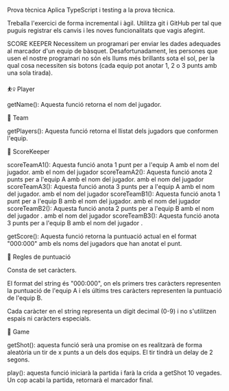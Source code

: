 Prova tècnica
Aplica TypeScript i testing a la prova tècnica.

Treballa l'exercici de forma incremental i àgil. Utilitza git i GitHub per tal que puguis registrar els canvis i les noves funcionalitats que vagis afegint.

SCORE KEEPER
Necessitem un programari per enviar les dades adequades al marcador d'un equip de bàsquet. Desafortunadament, les persones que usen el nostre programari no són els llums més brillants sota el sol, per la qual cosa necessiten sis botons (cada equip pot anotar 1, 2 o 3 punts amb una sola tirada).

⛹️‍♀️ Player

getName(): Aquesta funció retorna el nom del jugador.

🏀 Team

getPlayers(): Aquesta funció retorna el llistat dels jugadors que conformen l'equip.

🧮 ScoreKeeper

scoreTeamA1(): Aquesta funció anota 1 punt per a l'equip A  amb el nom del jugador.
 amb el nom del jugador
scoreTeamA2(): Aquesta funció anota 2 punts per a l'equip A amb el nom del jugador.
 amb el nom del jugador
scoreTeamA3(): Aquesta funció anota 3 punts per a l'equip A amb el nom del jugador.
 amb el nom del jugador
scoreTeamB1(): Aquesta funció anota 1 punt per a l'equip B  amb el nom del jugador.
 amb el nom del jugador
scoreTeamB2(): Aquesta funció anota 2 punts per a l'equip B amb el nom del jugador .
 amb el nom del jugador
scoreTeamB3(): Aquesta funció anota 3 punts per a l'equip B amb el nom del jugador .

getScore(): Aquesta funció retorna la puntuació actual en el format "000:000" amb els noms del jugadors que han anotat el punt.

📐 Regles de puntuació

Consta de set caràcters.

El format del string és "000:000", on els primers tres caràcters representen la puntuació de l'equip A i els últims tres caràcters representen la puntuació de l'equip B.

Cada caràcter en el string representa un dígit decimal (0-9) i no s'utilitzen espais ni caràcters especials.

🏁 Game

getShot(): aquesta funció serà una promise on es realitzarà de forma aleatòria un tir de x punts a un dels dos equips. El tir tindrà un delay de 2 segons.

play(): aquesta funció iniciarà la partida i farà la crida a getShot 10 vegades. Un cop acabi la partida, retornarà el marcador final.